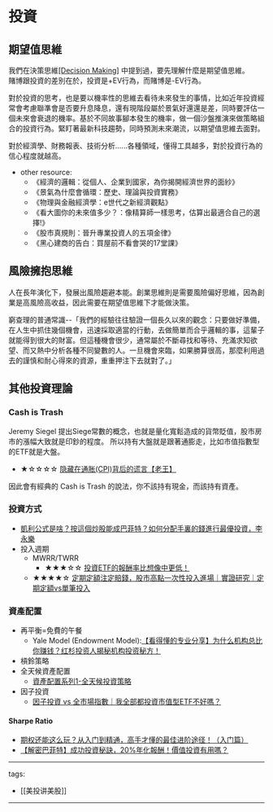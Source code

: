 # 投資

## 期望值思維
我們在決策思維[[Decision Making]](/Content/Article/Social%20Science/Psychology/Cognitive/Decision%20Making#header-5)
中提到過，要先理解什麼是期望值思維。  
賭博跟投資的差別在於，投資是+EV行為，而賭博是-EV行為。

對於投資的思考，也是要以機率性的思維去看待未來發生的事情，比如近年投資經常會考慮聯準會是否要升息降息，還有現階段屬於景氣好還還是差，同時要評估一個未來會衰退的機率。基於不同故事腳本發生的機率，做一個沙盤推演來做策略組合的投資行為。緊盯著最新科技趨勢，同時預測未來潮流，以期望值思維去面對。

對於經濟學、財務報表、技術分析......各種領域，懂得工具越多，對於投資行為的信心程度就越高。

* other resource:
  * 《經濟的邏輯：從個人、企業到國家，為你揭開經濟世界的面紗》
  * 《景氣為什麼會循環：歷史、理論與投資實務》
  * 《物理與金融經濟學：e世代之新經濟觀點》
  * 《看大圖你的未來值多少？：像精算師一樣思考，估算出最適合自己的選擇!》
  * 《股市真規則：晉升專業投資人的五項金律》
  * 《黑心建商的告白：買屋前不看會哭的17堂課》


## 風險擁抱思維
人在長年演化下，發展出風險趨避本能。創業思維則是需要風險偏好思維，因為創業是高風險高收益，因此需要在期望值思維下才能做決策。

窮查理的普通常識--「我們的經驗往往驗證一個長久以來的觀念：只要做好準備，在人生中抓住幾個機會，迅速採取適當的行動，去做簡單而合乎邏輯的事，這輩子就能得到很大的財富。但這種機會很少，通常屬於不斷尋找和等待、充滿求知欲望、而又熱中分析各種不同變數的人。一旦機會來臨，如果勝算很高，那麼利用過去的謹慎和耐心得來的資源，重重押注下去就對了。」

## 其他投資理論

### Cash is Trash
Jeremy Siegel 提出Siege常數的概念，也就是量化寬鬆造成的貨幣貶值，股市房市的漲幅大致就是印鈔的程度。
所以持有大盤就是跟著通膨走，比如市值指數型的ETF就是大盤。
* ★☆☆☆☆ [隐藏在通胀(CPI)背后的谎言【老王】](https://www.youtube.com/watch?v=CdO__9BXSAw)

因此會有經典的 Cash is Trash 的說法，你不該持有現金，而該持有資產。

### 投資方式
* [凱利公式是啥？按這個炒股能成巴菲特？如何分配手裏的錢進行最優投資，李永樂](https://www.youtube.com/watch?v=v2JGTi5lhY4)
* 投入週期
  * MWRR/TWRR
    * ★★★☆☆ [投資ETF的報酬率比想像中更低！](https://www.youtube.com/watch?v=RJOtzU5_wus)
  * ★★★★☆ [定期定額注定賠錢，股市高點一次性投入進場｜實證研究｜定期定額vs單筆投入](https://www.youtube.com/watch?v=uTXwhTTIuMw)

### 資產配置
* 再平衡=免費的午餐
  * Yale Model (Endowment Model):[【看得懂的专业分享】为什么机构总比你赚钱？红杉投资人揭秘机构投资秘方！](https://www.youtube.com/watch?v=Ac3S7UYCKjQ)
* 槓鈴策略
* 全天候資產配置
  * [資產配置系列1-全天候投資策略](https://www.youtube.com/watch?v=a2OYIFC5WuY)
* 因子投資
  * [因子投資 vs 全市場指數｜我全部都投資市值型ETF不好嗎？](https://www.youtube.com/watch?v=YCEdSco0EXY)

#### Sharpe Ratio
* [期权还能这么玩？从入门到精通，高手才懂的最佳进阶途径！（入门篇）](https://www.youtube.com/watch?v=RKolWS9wtUI)
* [【解密巴菲特】成功投資秘訣，20%年化報酬！價值投資有用嗎？](https://www.youtube.com/watch?v=M2jZTl2cvss)


---
tags:
  - [[美投讲美股]]

---